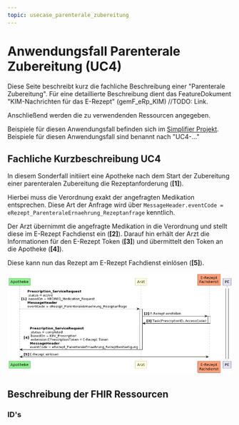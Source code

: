 ```yaml
---
topic: usecase_parenterale_zubereitung
---
```


# Anwendungsfall Parenterale Zubereitung (UC4)
Diese Seite beschreibt kurz die fachliche Beschreibung einer "Parenterale Zubereitung". Für eine detaillierte Beschreibung dient das FeatureDokument "KIM-Nachrichten für das E-Rezept" (gemF_eRp_KIM) //TODO: Link.

Anschließend werden die zu verwendenden Ressourcen angegeben. 

Beispiele für diesen Anwendungsfall befinden sich im [Simplifier Projekt](https://simplifier.net/erezept-medicationrequest-communication/~resources?category=Example&exampletype=Bundle&sortBy=RankScore_desc). Beispiele für diesen Anwendungsfall sind benannt nach "UC4-..."

## Fachliche Kurzbeschreibung UC4

In diesem Sonderfall initiiert eine Apotheke nach dem Start der Zubereitung einer parenteralen Zubereitung die Rezeptanforderung (**[1]**).

Hierbei muss die Verordnung exakt der angefragten Medikation entsprechen. Diese Art der Anfrage wird über `MessageHeader.eventCode = eRezept_ParenteraleErnaehrung_Rezeptanfrage` kenntlich.

Der Arzt übernimmt die angefragte Medikation in die Verordnung und stellt diese im E-Rezept Fachdienst ein (**[2]**). Darauf hin erhält der Arzt die Informationen für den E-Rezept Token (**[3]**) und übermittelt den Token an die Apotheke (**[4]**).

Diese kann nun das Rezept am E-Rezept Fachdienst einlösen (**[5]**).

![Sequenzdiagramm UC4](../puml/images/UC4.png)

## Beschreibung der FHIR Ressourcen

### ID's